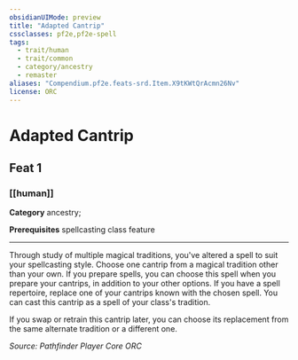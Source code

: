 ```yaml
---
obsidianUIMode: preview
title: "Adapted Cantrip"
cssclasses: pf2e,pf2e-spell
tags:
  - trait/human
  - trait/common
  - category/ancestry
  - remaster
aliases: "Compendium.pf2e.feats-srd.Item.X9tKWtQrAcmn26Nv"
license: ORC
---
```

# Adapted Cantrip
## Feat 1
### [[human]]

**Category** ancestry; 



**Prerequisites** spellcasting class feature
* * *
Through study of multiple magical traditions, you've altered a spell to suit your spellcasting style. Choose one cantrip from a magical tradition other than your own. If you prepare spells, you can choose this spell when you prepare your cantrips, in addition to your other options. If you have a spell repertoire, replace one of your cantrips known with the chosen spell. You can cast this cantrip as a spell of your class's tradition.

If you swap or retrain this cantrip later, you can choose its replacement from the same alternate tradition or a different one.

*Source: Pathfinder Player Core*
*ORC*